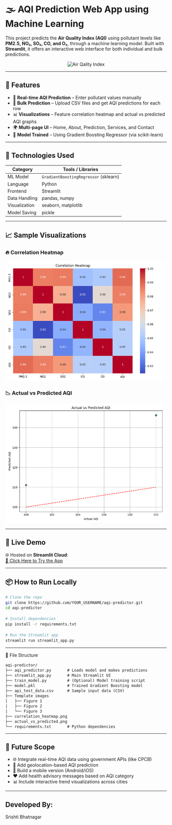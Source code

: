 # 🌫️ AQI Prediction Web App using Machine Learning

This project predicts the **Air Quality Index (AQI)** using pollutant levels like **PM2.5, NO₂, SO₂, CO, and O₃**, through a machine learning model. Built with **Streamlit**, it offers an interactive web interface for both individual and bulk predictions.

<p align="center">
  <img src="https://atovio.in/cdn/shop/articles/Air_Quality_Level.jpg?v=1744094358" width="500" alt= "Air Qality Index"/>
</p>


---

## 📌 Features

- 🧪 **Real-time AQI Prediction** – Enter pollutant values manually
- 📂 **Bulk Prediction** – Upload CSV files and get AQI predictions for each row
- 📊 **Visualizations** – Feature correlation heatmap and actual vs predicted AQI graphs
- 🌍 **Multi-page UI** – Home, About, Prediction, Services, and Contact
- 💾 **Model Trained** – Using Gradient Boosting Regressor (via scikit-learn)

---

## 🧠 Technologies Used

| Category       | Tools / Libraries                        |
|----------------|-------------------------------------------|
| ML Model       | `GradientBoostingRegressor` (sklearn)    |
| Language       | Python                                   |
| Frontend       | Streamlit                                |
| Data Handling  | pandas, numpy                            |
| Visualization  | seaborn, matplotlib                      |
| Model Saving   | pickle                                   |

---

## 📈 Sample Visualizations

### 🔥 Correlation Heatmap
 <img src="correlation_heatmap.png" width="500" alt= "Heatmap"/>

### 📉 Actual vs Predicted AQI
 <img src="actual_vs_predicted.png" width="500" alt= "Actual vs Predicted AQI Graph"/>

---

## 🚀 Live Demo

🌐 Hosted on **Streamlit Cloud**:  
[🔗 Click Here to Try the App](https://air-quality-index-prediction-9ow6uwsmb3arig5kmkrrbb.streamlit.app/)

---

## 📦 How to Run Locally

```bash
# Clone the repo
git clone https://github.com/YOUR_USERNAME/aqi-predictor.git
cd aqi-predictor

# Install dependencies
pip install -r requirements.txt

# Run the Streamlit app
streamlit run streamlit_app.py

```
---

📁 File Structure

```
aqi-predictor/
├── aqi_predictor.py       # Loads model and makes predictions
├── streamlit_app.py       # Main Streamlit UI
├── train_model.py         # (Optional) Model training script
├── model.pkl              # Trained Gradient Boosting model
├── api_test_data.csv      # Sample input data (CSV)
├── Template images 
|   ├── Figure 1
|   ├── Figure 2
|   └── Figure 3  
├── correlation_heatmap.png
├── actual_vs_predicted.png
└── requirements.txt       # Python dependencies

```
---

## 🔭 Future Scope

- 🌐 Integrate real-time AQI data using government APIs (like CPCB)
- 📍 Add geolocation-based AQI prediction
- 📱 Build a mobile version (Android/iOS)
- ❤️ Add health advisory messages based on AQI category
- 📊 Include interactive trend visualizations across cities

---

## Developed By:

Srishti Bhatnagar
